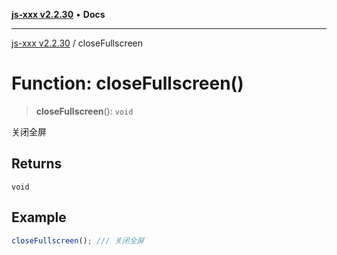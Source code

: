 [**js-xxx v2.2.30**](../README.md) • **Docs**

***

[js-xxx v2.2.30](../README.md) / closeFullscreen

# Function: closeFullscreen()

> **closeFullscreen**(): `void`

关闭全屏

## Returns

`void`

## Example

```ts
closeFullscreen(); /// 关闭全屏
```
